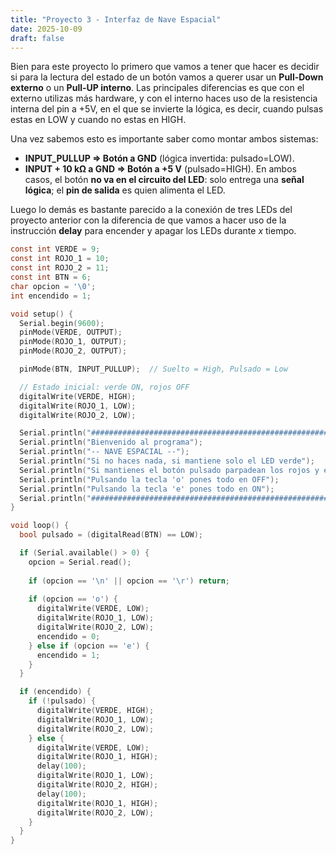 ```yaml
---
title: "Proyecto 3 - Interfaz de Nave Espacial"
date: 2025-10-09
draft: false
---
```


Bien para este proyecto lo primero que vamos a tener que hacer es decidir si para la lectura del estado de un botón vamos a querer usar un **Pull-Down** **externo** o un **Pull-UP interno**. Las principales diferencias es que con el externo utilizas más hardware, y con el interno haces uso de la resistencia interna del pin a +5V, en el que se invierte la lógica, es decir, cuando pulsas estas en LOW y cuando no estas en HIGH.

Una vez sabemos esto es importante saber como montar ambos sistemas:
- **INPUT_PULLUP ⇒ Botón a GND** (lógica invertida: pulsado=LOW).
- **INPUT + 10 kΩ a GND ⇒ Botón a +5 V** (pulsado=HIGH).
En ambos casos, el botón **no va en el circuito del LED**: solo entrega una **señal lógica**; el **pin de salida** es quien alimenta el LED.

Luego lo demás es bastante parecido a la conexión de tres LEDs del proyecto anterior con la diferencia de que vamos  a hacer uso de la instrucción **delay** para encender y apagar los LEDs durante *x* tiempo.

```c
const int VERDE = 9;
const int ROJO_1 = 10;
const int ROJO_2 = 11;
const int BTN = 6;
char opcion = '\0';
int encendido = 1;

void setup() {
  Serial.begin(9600);
  pinMode(VERDE, OUTPUT);
  pinMode(ROJO_1, OUTPUT);
  pinMode(ROJO_2, OUTPUT);

  pinMode(BTN, INPUT_PULLUP);  // Suelto = High, Pulsado = Low

  // Estado inicial: verde ON, rojos OFF
  digitalWrite(VERDE, HIGH);
  digitalWrite(ROJO_1, LOW);
  digitalWrite(ROJO_2, LOW);

  Serial.println("#######################################################################");
  Serial.println("Bienvenido al programa");
  Serial.println("-- NAVE ESPACIAL --");
  Serial.println("Si no haces nada, si mantiene solo el LED verde");
  Serial.println("Si mantienes el botón pulsado parpadean los rojos y el verde se apaga");
  Serial.println("Pulsando la tecla 'o' pones todo en OFF");
  Serial.println("Pulsando la tecla 'e' pones todo en ON");
  Serial.println("#######################################################################");
}

void loop() {
  bool pulsado = (digitalRead(BTN) == LOW);

  if (Serial.available() > 0) {
    opcion = Serial.read();
    
    if (opcion == '\n' || opcion == '\r') return;
    
    if (opcion == 'o') {
      digitalWrite(VERDE, LOW);
      digitalWrite(ROJO_1, LOW);
      digitalWrite(ROJO_2, LOW);
      encendido = 0;
    } else if (opcion == 'e') {
      encendido = 1;
    }
  }

  if (encendido) {
    if (!pulsado) {
      digitalWrite(VERDE, HIGH);
      digitalWrite(ROJO_1, LOW);
      digitalWrite(ROJO_2, LOW);
    } else {
      digitalWrite(VERDE, LOW);
      digitalWrite(ROJO_1, HIGH);
      delay(100);
      digitalWrite(ROJO_1, LOW);
      digitalWrite(ROJO_2, HIGH);
      delay(100);
      digitalWrite(ROJO_1, HIGH);
      digitalWrite(ROJO_2, LOW);
    }
  }
}
```